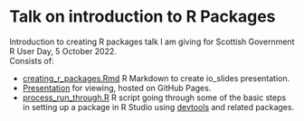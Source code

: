 # Talk on introduction to R Packages
Introduction to creating R packages talk I am giving for Scottish Government R User Day, 5 October 2022.  
Consists of:
- [creating_r_packages.Rmd](https://github.com/tomwilsonsco/rpackage-talk/blob/main/creating_r_packages.Rmd) R Markdown to create io_slides presentation.
- [Presentation](https://tomwilsonsco.github.io/rpackage-talk/#1) for viewing, hosted on GitHub Pages.
- [process_run_through.R](https://github.com/tomwilsonsco/rpackage-talk/blob/main/process_run_through.R) R script going through some of the basic steps in setting up a package in R Studio using [devtools](https://cran.r-project.org/web/packages/devtools/index.html) and related packages.

